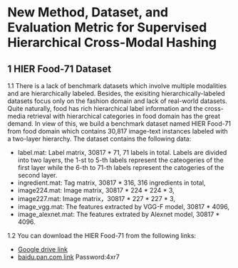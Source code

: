 # New Method, Dataset, and Evaluation Metric for Supervised Hierarchical Cross-Modal Hashing
## 1 HIER Food-71 Dataset
1.1 There is a lack of benchmark datasets which involve multiple modalities and are hierarchically labeled. Besides, the exisiting hierarchically-labeled datasets focus only on the fashion domain and lack of real-world datasets. Quite naturally, food has rich hierarchical label information and the cross-media retrieval with hierarchical categories in food domain has the great demand. In view of this,  we build a benchmark dataset named HIER Food-71 from food domain which contains 30,817 image-text instances labeled with a two-layer hierarchy. The dataset contains the following data:
* label.mat: Label matrix, 30817 * 71, 71 labels in total. Labels are divided into two layers, the 1-st to 5-th labels represent the cateogeries of the first layer while the 6-th to 71-th labels represent the catogeries of the second layer.
* ingredient.mat: Tag matrix, 30817 * 316, 316 ingredients in total,
* image224.mat: Image matrix, 30817 * 224 * 224 * 3,
* image227.mat: Image matrix，30817 * 227 * 227 * 3,
* image_vgg.mat: The features extracted by VGG-F model, 30817 * 4096,
* image_alexnet.mat: The features extrated by Alexnet model, 30817 * 4096.

1.2 You can download the HIER Food-71 from the following links:
* [Google drive link](https://drive.google.com/drive/folders/1KE2zZ5l2s74V6i7IbBBxUyfbChQVCGoc?usp=sharing)
* [baidu.pan.com link](https://pan.baidu.com/s/1bHwr6__uBgsxn2u4w7cpDw)  Password:4xr7 
